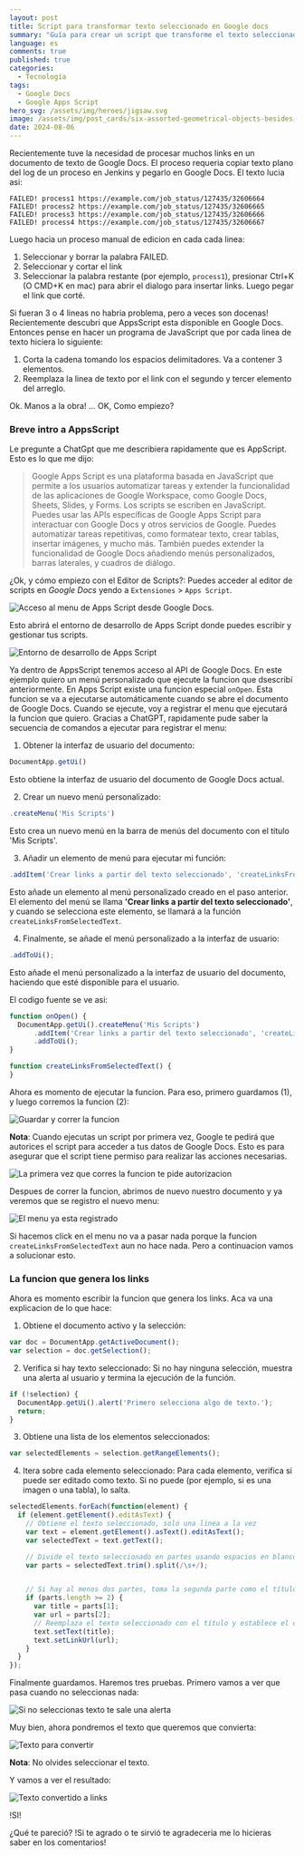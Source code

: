 ```yaml
---
layout: post
title: Script para transformar texto seleccionado en Google docs
summary: "Guía para crear un script que transforme el texto seleccionado en un documento de Google Docs"
language: es
comments: true
published: true
categories:
  - Tecnología
tags:
  - Google Docs
  - Google Apps Script
hero_svg: /assets/img/heroes/jigsaw.svg
image: /assets/img/post_cards/six-assorted-geometrical-objects-besides-a-sheet-w.svg
date: 2024-08-06
---
```



Recientemente tuve la necesidad de procesar muchos links en un documento de texto de Google Docs. El proceso requeria copiar texto plano del log de un proceso en Jenkins y pegarlo en Google Docs. El texto lucia asi:

```
FAILED! process1 https://example.com/job_status/127435/32606664
FAILED! process2 https://example.com/job_status/127435/32606665
FAILED! process3 https://example.com/job_status/127435/32606666
FAILED! process4 https://example.com/job_status/127435/32606667
```

Luego hacia un proceso manual de edicion en cada cada linea:

1. Seleccionar y borrar la palabra FAILED.
2. Seleccionar y cortar el link
3. Seleccionar la palabra restante (por ejemplo, `process1`), presionar Ctrl+K (O CMD+K en mac) para abrir el dialogo para insertar links. Luego pegar el link que corté.

Si fueran 3 o 4 lineas no habria problema, pero a veces son docenas! Recientemente descubri que AppsScript esta disponible en Google Docs. Entonces pense en hacer un programa de JavaScript que por cada linea de texto hiciera lo siguiente:

1. Corta la cadena tomando los espacios delimitadores. Va a contener 3 elementos.
2. Reemplaza la linea de texto por el link con el segundo y tercer elemento del arreglo.

Ok. Manos a la obra! ... OK, Como empiezo? 

### Breve intro a AppsScript

Le pregunte a ChatGpt que me describiera rapidamente que es AppScript. Esto es lo que me dijo:

> Google Apps Script es una plataforma basada en JavaScript que permite a los usuarios automatizar tareas y extender la funcionalidad de las aplicaciones de Google Workspace, como Google Docs, Sheets, Slides, y Forms. Los scripts se escriben en JavaScript. Puedes usar las APIs específicas de Google Apps Script para interactuar con Google Docs y otros servicios de Google. Puedes automatizar tareas repetitivas, como formatear texto, crear tablas, insertar imágenes, y mucho más.
También puedes extender la funcionalidad de Google Docs añadiendo menús personalizados, barras laterales, y cuadros de diálogo.

¿Ok, y cómo empiezo con el Editor de Scripts?: Puedes acceder al editor de scripts en *Google Docs* yendo a `Extensiones` > `Apps Script`. 

![Acceso al menu de Apps Script desde Google Docs.](/assets/img/screenshots/apps_script_menu.png)

Esto abrirá el entorno de desarrollo de Apps Script donde puedes escribir y gestionar tus scripts.

![Entorno de desarrollo de Apps Script](/assets/img/screenshots/apps_script_ide.png)

Ya dentro de AppsScript tenemos acceso al API de Google Docs. En este ejemplo quiero un menú personalizado que ejecute la funcion que dsescribí anteriormente. En Apps Script existe una funcion especial `onOpen`. Esta funcion se va a ejecutarse automáticamente cuando se abre el documento de Google Docs. Cuando se ejecute, voy a registrar el menu que ejecutará la funcion que quiero. Gracias a ChatGPT, rapidamente pude saber la secuencia de comandos a ejecutar para registrar el menu:

1. Obtener la interfaz de usuario del documento:

```js
DocumentApp.getUi()
```

Esto obtiene la interfaz de usuario del documento de Google Docs actual.

2. Crear un nuevo menú personalizado:

```js
.createMenu('Mis Scripts')
```
Esto crea un nuevo menú en la barra de menús del documento con el título 'Mis Scripts'.

3. Añadir un elemento de menú para ejecutar mi función:

```js
.addItem('Crear links a partir del texto seleccionado', 'createLinksFromSelectedText')
```

Esto añade un elemento al menú personalizado creado en el paso anterior. El elemento del menú se llama **'Crear links a partir del texto seleccionado'**, y cuando se selecciona este elemento, se llamará a la función `createLinksFromSelectedText`.


4. Finalmente, se añade el menú personalizado a la interfaz de usuario:

```js
.addToUi();
```

Esto añade el menú personalizado a la interfaz de usuario del documento, haciendo que esté disponible para el usuario.

El codigo fuente se ve asi:

```js
function onOpen() {
  DocumentApp.getUi().createMenu('Mis Scripts')
      .addItem('Crear links a partir del texto seleccionado', 'createLinksFromSelectedText')
      .addToUi();
}

function createLinksFromSelectedText() {
}
```

Ahora es momento de ejecutar la funcion. Para eso, primero guardamos (1), y luego corremos la funcion (2):

![Guardar y correr la funcion](/assets/img/screenshots/apps_script_save_and_run.png)


**Nota**: Cuando ejecutas un script por primera vez, Google te pedirá que autorices el script para acceder a tus datos de Google Docs. Esto es para asegurar que el script tiene permiso para realizar las acciones necesarias.

![La primera vez que corres la funcion te pide autorizacion](/assets/img/screenshots/apps_script_auth_required.png)

Despues de correr la funcion, abrimos de nuevo nuestro documento y ya veremos que se registro el nuevo menu:

![El menu ya esta registrado](/assets/img/screenshots/apps_script_new_menu_registered.png)


Si hacemos click en el menu no va a pasar nada porque la funcion `createLinksFromSelectedText` aun no hace nada. Pero a continuacion vamos a solucionar esto.

### La funcion que genera los links

Ahora es momento escribir la funcion que genera los links. Aca va una explicacion de lo que hace:

1. Obtiene el documento activo y la selección:

```js
var doc = DocumentApp.getActiveDocument();
var selection = doc.getSelection();
```

2. Verifica si hay texto seleccionado: Si no hay ninguna selección, muestra una alerta al usuario y termina la ejecución de la función.

```js
if (!selection) {
  DocumentApp.getUi().alert('Primero selecciona algo de texto.');
  return;
}
```

3. Obtiene una lista de los elementos seleccionados:

```js
var selectedElements = selection.getRangeElements();
```


4. Itera sobre cada elemento seleccionado: Para cada elemento, verifica si puede ser editado como texto. Si no puede (por ejemplo, si es una imagen o una tabla), lo salta.

```js
selectedElements.forEach(function(element) {
  if (element.getElement().editAsText) {
    // Obtiene el texto seleccionado, solo una linea a la vez
    var text = element.getElement().asText().editAsText();
    var selectedText = text.getText();

    // Divide el texto seleccionado en partes usando espacios en blanco como delimitadores.
    var parts = selectedText.trim().split(/\s+/);


    // Si hay al menos dos partes, toma la segunda parte como el título y la tercera parte como la URL.
    if (parts.length >= 2) {
      var title = parts[1];
      var url = parts[2];
      // Reemplaza el texto seleccionado con el título y establece el enlace URL correspondiente
      text.setText(title);
      text.setLinkUrl(url);
    }
  }
});
```

Finalmente guardamos. Haremos tres pruebas. Primero vamos a ver que pasa cuando no seleccionas nada:

![Si no seleccionas texto te sale una alerta](/assets/img/screenshots/apps_script_no_selection.png)

Muy bien, ahora pondremos el texto que queremos que convierta:

![Texto para convertir](/assets/img/screenshots/apps_scripts_select_text.png)

**Nota**: No olvides seleccionar el texto.

Y vamos a ver el resultado:

![Texto convertido a links](/assets/img/screenshots/apps_scripts_converted_text.png)

!SI!

¿Qué te pareció? !Si te agrado o te sirvió te agradeceria me lo hicieras saber en los comentarios!
